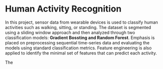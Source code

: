 # Human Activity Recognition 
In this project, sensor data from wearable devices is used to classify human activities such as walking, sitting, or standing. The dataset is segmented using a sliding window approach and then analyzed through two classification models: **Gradient Bossting and Random Forest**. Emphasis is placed on preprocessing sequential time-series data and evaluating the models using standard classification metrics. Feature engineering is also applied to identify the minimal set of features that can predict each activity. 

The 

